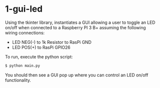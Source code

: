 # 1-gui-led

Using the tkinter library, instantiates a GUI allowing a user to toggle an LED on/off
when connected to a Raspberry PI 3 B+ assuming the following wiring connections:

- LED NEG(-) to 1k Resistor to RasPi GND
- LED POS(+) to RasPi GPIO26

To run, execute the python script:

```bash
$ python main.py
```

You should then see a GUI pop up where you can control an LED on/off functionality.
